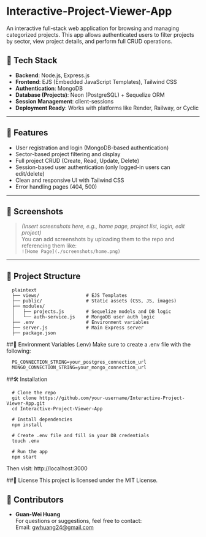 # Interactive-Project-Viewer-App

An interactive full-stack web application for browsing and managing categorized projects. This app allows authenticated users to filter projects by sector, view project details, and perform full CRUD operations.

## 🔧 Tech Stack

- **Backend**: Node.js, Express.js  
- **Frontend**: EJS (Embedded JavaScript Templates), Tailwind CSS  
- **Authentication**: MongoDB  
- **Database (Projects)**: Neon (PostgreSQL) + Sequelize ORM  
- **Session Management**: client-sessions  
- **Deployment Ready**: Works with platforms like Render, Railway, or Cyclic

---

## 🚀 Features

- User registration and login (MongoDB-based authentication)
- Sector-based project filtering and display
- Full project CRUD (Create, Read, Update, Delete)
- Session-based user authentication (only logged-in users can edit/delete)
- Clean and responsive UI with Tailwind CSS
- Error handling pages (404, 500)

---

## 📸 Screenshots

> _(Insert screenshots here, e.g., home page, project list, login, edit project)_  
> You can add screenshots by uploading them to the repo and referencing them like:  
> `![Home Page](./screenshots/home.png)`

---

## 📁 Project Structure

```
  plaintext
  ├── views/                 # EJS Templates
  ├── public/                # Static assets (CSS, JS, images)
  ├── modules/
  │   ├── projects.js        # Sequelize models and DB logic
  │   └── auth-service.js    # MongoDB user auth logic
  ├── .env                   # Environment variables
  ├── server.js              # Main Express server
  ├── package.json
```
##🔑 Environment Variables (.env)
Make sure to create a .env file with the following:

```
  PG_CONNECTION_STRING=your_postgres_connection_url
  MONGO_CONNECTION_STRING=your_mongo_connection_url
```

##🛠️ Installation

```
  # Clone the repo
  git clone https://github.com/your-username/Interactive-Project-Viewer-App.git
  cd Interactive-Project-Viewer-App
  
  # Install dependencies
  npm install
  
  # Create .env file and fill in your DB credentials
  touch .env
  
  # Run the app
  npm start
```
Then visit: http://localhost:3000

##📄 License
This project is licensed under the MIT License.


## 🙋 Contributors

- **Guan-Wei Huang**  
For questions or suggestions, feel free to contact:  
Email: gwhuang24@gmail.com